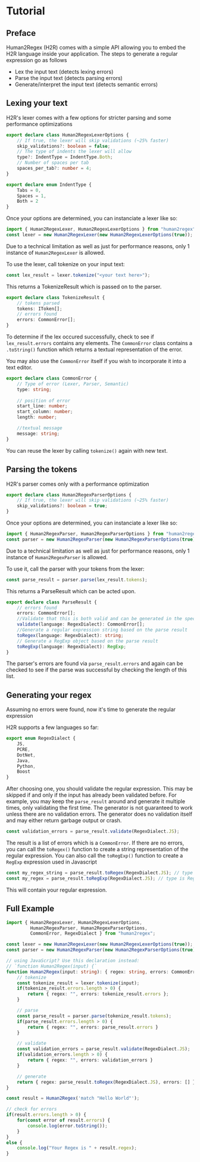 # Tutorial

## Preface

Human2Regex (H2R) comes with a simple API allowing you to embed the H2R language inside your application.
The steps to generate a regular expression go as follows
- Lex the input text (detects lexing errors)
- Parse the input text (detects parsing errors)
- Generate/interpret the input text (detects semantic errors)

## Lexing your text

H2R's lexer comes with a few options for stricter parsing and some performance optimizations

```typescript
export declare class Human2RegexLexerOptions {
    // If true, the lexer will skip validations (~25% faster)
    skip_validations?: boolean = false;
    // The type of indents the lexer will allow
    type?: IndentType = IndentType.Both;
    // Number of spaces per tab
    spaces_per_tab?: number = 4;
}

export declare enum IndentType {
    Tabs = 0,
    Spaces = 1,
    Both = 2
}
```
Once your options are determined, you can instanciate a lexer like so:

```typescript
import { Human2RegexLexer, Human2RegexLexerOptions } from "human2regex";
const lexer = new Human2RegexLexer(new Human2RegexLexerOptions(true));
```

Due to a technical limitation as well as just for performance reasons, only 1 instance of `Human2RegexLexer` is allowed.

To use the lexer, call tokenize on your input text:

```typescript
const lex_result = lexer.tokenize("<your text here>");
```

This returns a TokenizeResult which is passed on to the parser.

```typescript
export declare class TokenizeResult {
    // tokens parsed
    tokens: IToken[];
    // errors found
    errors: CommonError[];
}
```

To determine if the lex occured successfully, check to see if `lex_result.errors` contains any elements. The `CommonError` class contains a `.toString()` function which returns a textual representation of the error.

You may also use the `CommonError` itself if you wish to incorporate it into a text editor.

```typescript
export declare class CommonError {
    // Type of error (Lexer, Parser, Semantic)
    type: string;
    
    // position of error
    start_line: number;
    start_column: number;
    length: number;

    //textual message
    message: string;
}
```

You can reuse the lexer by calling `tokenize()` again with new text.

## Parsing the tokens

H2R's parser comes only with a performance optimization
```typescript
export declare class Human2RegexParserOptions {
    // If true, the lexer will skip validations (~25% faster)
    skip_validations?: boolean = true;
}
```

Once your options are determined, you can instanciate a lexer like so:

```typescript
import { Human2RegexParser, Human2RegexParserOptions } from "human2regex";
const parser = new Human2RegexParser(new Human2RegexParserOptions(true));
```

Due to a technical limitation as well as just for performance reasons, only 1 instance of `Human2RegexParser` is allowed.

To use it, call the parser with your tokens from the lexer:

```typescript
const parse_result = parser.parse(lex_result.tokens);
```

This returns a ParseResult which can be acted upon.
```typescript
export declare class ParseResult {
    // errors found
    errors: CommonError[];
    //Validate that this is both valid and can be generated in the specified language
    validate(language: RegexDialect): CommonError[];
    //Generate a regular expression string based on the parse result
    toRegex(language: RegexDialect): string;
    // Generate a RegExp object based on the parse result
    toRegExp(language: RegexDialect): RegExp;
}
```

The parser's errors are found via `parse_result.errors` and again can be checked to see if the parse was successful by checking the length of this list.

## Generating your regex
Assuming no errors were found, now it's time to generate the regular expression

H2R supports a few languages so far:

```typescript
export enum RegexDialect {
    JS,
    PCRE,
    DotNet,
    Java,
    Python,
    Boost
}
```

After choosing one, you should validate the regular expression. This may be skipped if and only if the input has already been validated before. For example, you may keep the `parse_result` around and generate it multiple times, only validating the first time. The generator is not guaranteed to work unless there are no validation errors. The generator does no validation itself and may either return garbage output or crash.

```typescript
const validation_errors = parse_result.validate(RegexDialect.JS);
```

The result is a list of errors which is a `CommonError`. If there are no errors, you can call the `toRegex()` function to create a string representation of the regular expression. You can also call the `toRegExp()` function to create a `RegExp` expression used in Javascript

```typescript
const my_regex_string = parse_result.toRegex(RegexDialect.JS); // type is string
const my_regex = parse_result.toRegExp(RegexDialect.JS); // type is RegExp
```

This will contain your regular expression.

## Full Example
```typescript
import { Human2RegexLexer, Human2RegexLexerOptions,
         Human2RegexParser, Human2RegexParserOptions,
         CommonError, RegexDialect } from "human2regex";

const lexer = new Human2RegexLexer(new Human2RegexLexerOptions(true));
const parser = new Human2RegexParser(new Human2RegexParserOptions(true));

// using JavaScript? Use this declaration instead:
// `function Human2Regex(input) {`
function Human2Regex(input: string): { regex: string, errors: CommonError[] } {
    // tokenize
    const tokenize_result = lexer.tokenize(input);
    if(tokenize_result.errors.length > 0) {
        return { regex: "", errors: tokenize_result.errors };
    }

    // parse
    const parse_result = parser.parse(tokenize_result.tokens);
    if(parse_result.errors.length > 0) {
        return { regex: "", errors: parse_result.errors }
    }

    // validate
    const validation_errors = parse_result.validate(RegexDialect.JS);
    if(validation_errors.length > 0) {
        return { regex: "", errors: validation_errors }
    }

    // generate
    return { regex: parse_result.toRegex(RegexDialect.JS), errors: [] };
}

const result = Human2Regex('match "Hello World"');

// check for errors
if(result.errors.length > 0) {
    for(const error of result.errors) {
        console.log(error.toString());
    }
}
else {
    console.log("Your Regex is " + result.regex);
}
```